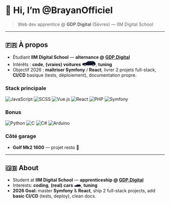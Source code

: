 # 👋 Hi, I’m @BrayanOfficiel

> Web dev apprentice @ **GDP.Digital** (Sèvres) — IIM Digital School

---

## 🇫🇷 À propos
- Étudiant **IIM Digital School** — **alternance @ [GDP.Digital](https://gdp.digital)**  
- Intérêts : **code**, **(vraies) voitures** <img src="vw2.svg" height="20px">, **tuning**  
- Objectif 2026 : **maîtriser Symfony** / **React**, livrer 2 projets full-stack, **CI/CD** basique (tests, déploiement), documentation propre.

### Stack principale
![JavaScript](https://img.shields.io/badge/-JS-F7DF1E?style=flat&logo=javascript&logoColor=black)
![SCSS](https://img.shields.io/badge/-SCSS-CC6699?style=flat&logo=sass&logoColor=white)
![Vue.js](https://img.shields.io/badge/-Vue.js-42b883?style=flat&logo=vuedotjs&logoColor=white)
![React](https://img.shields.io/badge/-React-white?style=flat&logo=react&logoColor=61DBFB)
![PHP](https://img.shields.io/badge/-PHP-777BB4?style=flat&logo=php&logoColor=white)
![Symfony](https://img.shields.io/badge/-Symfony-000000?style=flat&logo=symfony&logoColor=white)

### Bonus
![Python](https://img.shields.io/badge/-Python-3776AB?style=flat&logo=python&logoColor=white)
![C](https://img.shields.io/badge/-C-A8B9CC?style=flat&logo=c&logoColor=black)
![C#](https://img.shields.io/badge/-C%23-239120?style=flat&logo=csharp&logoColor=white)
![Arduino](https://img.shields.io/badge/-Arduino-00979D?style=flat&logo=arduino&logoColor=white)

### Côté garage
- **Golf Mk2 1600** — projet resto 🔧

---

## 🇬🇧 About
- Student at **IIM Digital School** — **apprenticeship @ [GDP.Digital](https://gdp.digital)**  
- Interests: **coding**, **(real) cars** <img src="vw2.svg" height="10px">, **tuning**  
- **2026 Goal:** master **Symfony** & **React**, ship 2 full-stack projects, add **basic CI/CD** (tests, deploy), clean docs.

